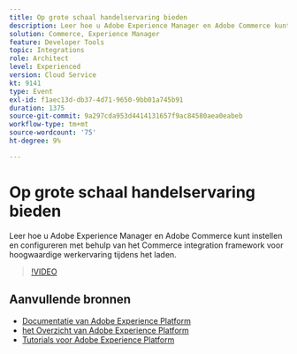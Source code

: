 ```yaml
---
title: Op grote schaal handelservaring bieden
description: Leer hoe u Adobe Experience Manager en Adobe Commerce kunt instellen en configureren met behulp van het Commerce integration framework voor hoogwaardige werkervaring tijdens het laden.
solution: Commerce, Experience Manager
feature: Developer Tools
topic: Integrations
role: Architect
level: Experienced
version: Cloud Service
kt: 9141
type: Event
exl-id: f1aec13d-db37-4d71-9650-9bb01a745b91
duration: 1375
source-git-commit: 9a297cda953d4414131657f9ac84580aea0eabeb
workflow-type: tm+mt
source-wordcount: '75'
ht-degree: 9%

---
```


# Op grote schaal handelservaring bieden

Leer hoe u Adobe Experience Manager en Adobe Commerce kunt instellen en configureren met behulp van het Commerce integration framework voor hoogwaardige werkervaring tijdens het laden.

>[!VIDEO](https://video.tv.adobe.com/v/337582/?quality=12&learn=on&hidetitle=true)

## Aanvullende bronnen

- [ Documentatie van Adobe Experience Platform ](https://experienceleague.adobe.com/docs/experience-platform.html)
- [ het Overzicht van Adobe Experience Platform ](https://experienceleague.adobe.com/docs/experience-platform/landing/home.html)
- [Tutorials voor Adobe Experience Platform](https://experienceleague.adobe.com/docs/platform-learn/tutorials/overview.html?lang=nl)
